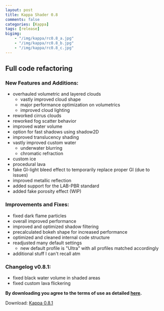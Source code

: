 ```yaml
---
layout: post
title: Kappa Shader 0.8
comments: false
categories: [Kappa]
tags: [release]
bigimg: 
    - "/img/kappa/rc0.8_a.jpg"
    - "/img/kappa/rc0.8_b.jpg"
    - "/img/kappa/rc0.8_c.jpg"
---
```


<h2>Full code refactoring</h2>

<h3>New Features and Additions:</h3>

* overhauled volumetric and layered clouds
  * vastly improved cloud shape
  * major performance optimization on volumetrics
  * improved cloud lighting
* reworked cirrus clouds
* reworked fog scatter behavior
* improved water volume
* option for fast shadows using shadow2D
* improved translucency shading
* vastly improved custom water
  * underwater blurring
  * chromatic refraction
* custom ice
* procedural lava
* fake GI-light bleed effect to temporarily replace proper GI (due to issues)
* improved metallic reflection
* added support for the LAB-PBR standard
* added fake porosity effect (WIP)

<h3>Improvements and Fixes:</h3>

* fixed dark flame particles
* overall improved performance
* improved and optimized shadow filtering
* precalculated bokeh shape for increased performance
* optimized and cleaned internal code structure
* readjusted many default settings
   * new default profile is "Ultra" with all profiles matched accordingly
* additional stuff I can't recall atm

<h3>Changelog v0.8.1:</h3>

* fixed black water volume in shaded areas
* fixed custom lava flickering

**By downloading you agree to the terms of use as detailed [here](https://rre36.github.io/kappa_shader_web/license/).**

Download: [Kappa 0.8.1](https://github.com/rre36/kappa_shader_web/releases/download/v0.8.1/Kappa_rc0.8.1.zip)
